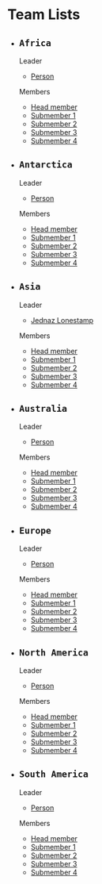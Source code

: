 # Team Lists

- `Africa`
  ---
  Leader
  - <a href="" target="_blank"><span>Person</span></a>
  
  Members
    - <a href="" target="_blank"><span>Head member</span></a>
    - <a href="" target="_blank"><span>Submember 1</span></a>
    - <a href="" target="_blank"><span>Submember 2</span></a>
    - <a href="" target="_blank"><span>Submember 3</span></a>
    - <a href="" target="_blank"><span>Submember 4</span></a>
  
- `Antarctica`
  ---
  Leader
  - <a href="" target="_blank"><span>Person</span></a>
  
  Members
    - <a href="" target="_blank"><span>Head member</span></a>
    - <a href="" target="_blank"><span>Submember 1</span></a>
    - <a href="" target="_blank"><span>Submember 2</span></a>
    - <a href="" target="_blank"><span>Submember 3</span></a>
    - <a href="" target="_blank"><span>Submember 4</span></a>
    
- `Asia`
  ---
  Leader
  - <a href="https://github.com/LoneStamp" target="_blank"><span>Jednaz Lonestamp</span></a>
  
  Members
    - <a href="" target="_blank"><span>Head member</span></a>
    - <a href="" target="_blank"><span>Submember 1</span></a>
    - <a href="" target="_blank"><span>Submember 2</span></a>
    - <a href="" target="_blank"><span>Submember 3</span></a>
    - <a href="" target="_blank"><span>Submember 4</span></a>
    
- `Australia`
  ---
  Leader
  - <a href="" target="_blank"><span>Person</span></a>
  
  Members
    - <a href="" target="_blank"><span>Head member</span></a>
    - <a href="" target="_blank"><span>Submember 1</span></a>
    - <a href="" target="_blank"><span>Submember 2</span></a>
    - <a href="" target="_blank"><span>Submember 3</span></a>
    - <a href="" target="_blank"><span>Submember 4</span></a>
    
- `Europe`
  ---
  Leader
  - <a href="" target="_blank"><span>Person</span></a>
  
  Members
    - <a href="" target="_blank"><span>Head member</span></a>
    - <a href="" target="_blank"><span>Submember 1</span></a>
    - <a href="" target="_blank"><span>Submember 2</span></a>
    - <a href="" target="_blank"><span>Submember 3</span></a>
    - <a href="" target="_blank"><span>Submember 4</span></a>
    
- `North America`
  ---
  Leader
  - <a href="" target="_blank"><span>Person</span></a>
  
  Members
    - <a href="" target="_blank"><span>Head member</span></a>
    - <a href="" target="_blank"><span>Submember 1</span></a>
    - <a href="" target="_blank"><span>Submember 2</span></a>
    - <a href="" target="_blank"><span>Submember 3</span></a>
    - <a href="" target="_blank"><span>Submember 4</span></a>
    
- `South America`
  ---
  Leader
  - <a href="" target="_blank"><span>Person</span></a>
  
  Members
    - <a href="" target="_blank"><span>Head member</span></a>
    - <a href="" target="_blank"><span>Submember 1</span></a>
    - <a href="" target="_blank"><span>Submember 2</span></a>
    - <a href="" target="_blank"><span>Submember 3</span></a>
    - <a href="" target="_blank"><span>Submember 4</span></a>
